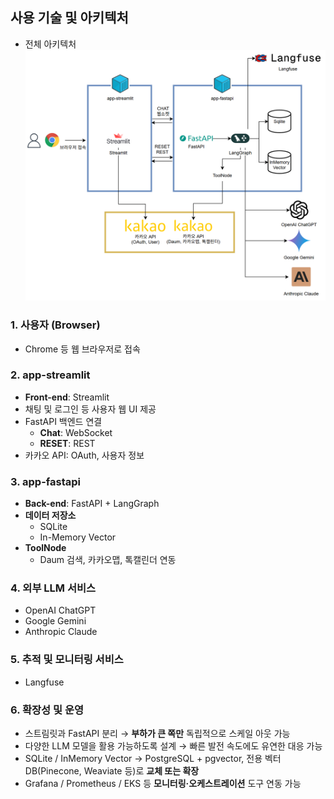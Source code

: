## 사용 기술 및 아키텍처
- 전체 아키텍처
![Architecture](./12_architecture.png)

### 1. 사용자 (Browser)
- Chrome 등 웹 브라우저로 접속

### 2. app-streamlit
- **Front-end**: Streamlit
- 채팅 및 로그인 등 사용자 웹 UI 제공
- FastAPI 백엔드 연결
  - **Chat**: WebSocket  
  - **RESET**: REST
- 카카오 API: OAuth, 사용자 정보 

### 3. app-fastapi
- **Back-end**: FastAPI + LangGraph
- **데이터 저장소**  
  - SQLite
  - In-Memory Vector
- **ToolNode**   
  - Daum 검색, 카카오맵, 톡캘린더 연동

### 4. 외부 LLM 서비스
- OpenAI ChatGPT  
- Google Gemini  
- Anthropic Claude

### 5. 추적 및 모니터링 서비스
- Langfuse

### 6. 확장성 및 운영

- 스트림릿과 FastAPI 분리 → **부하가 큰 쪽만** 독립적으로 스케일 아웃 가능  
- 다양한 LLM 모델을 활용 가능하도록 설계 → 빠른 발전 속도에도 유연한 대응 가능 
- SQLite / InMemory Vector → PostgreSQL + pgvector, 전용 벡터 DB(Pinecone, Weaviate 등)로 **교체 또는 확장**  
- Grafana / Prometheus / EKS 등 **모니터링·오케스트레이션** 도구 연동 가능